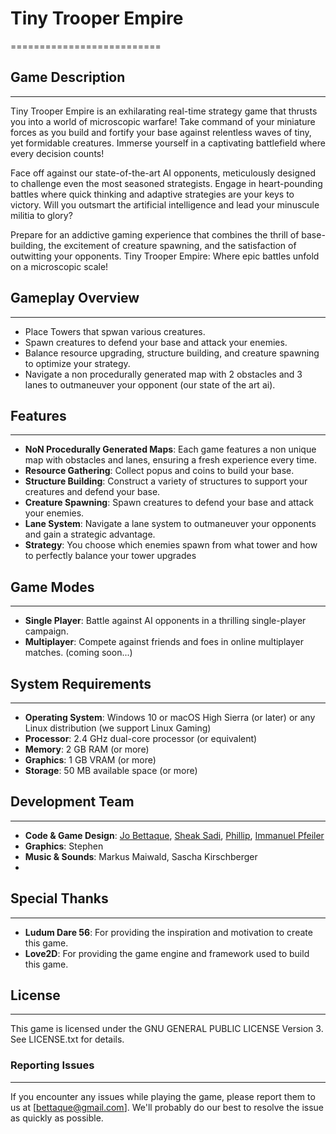 
[//]: # (> A game about building up a base and have lots of tiny creatures battle it out created during the [Ludum Dare 56]&#40;https://ldjam.com/events/ludum-dare/56&#41;. )

[//]: # ()
[//]: # (In ###, you have to carefully balance between building new structures and upgrading them, while also spawning creatures to defend your base. The enemy is doing the same - may the better stategist win!)

# Tiny Trooper Empire
==========================

## Game Description
---------------

Tiny Trooper Empire is an exhilarating real-time strategy game that thrusts you into a world of microscopic warfare! Take command of your miniature forces as you build and fortify your base against relentless waves of tiny, yet formidable creatures. Immerse yourself in a captivating battlefield where every decision counts!

Face off against our state-of-the-art AI opponents, meticulously designed to challenge even the most seasoned strategists. Engage in heart-pounding battles where quick thinking and adaptive strategies are your keys to victory. Will you outsmart the artificial intelligence and lead your minuscule militia to glory?

Prepare for an addictive gaming experience that combines the thrill of base-building, the excitement of creature spawning, and the satisfaction of outwitting your opponents. Tiny Trooper Empire: Where epic battles unfold on a microscopic scale!
## Gameplay Overview
-----------------

* Place Towers that spwan various creatures.
* Spawn creatures to defend your base and attack your enemies.
* Balance resource upgrading, structure building, and creature spawning to optimize your strategy.
* Navigate a non procedurally generated map with 2 obstacles and 3 lanes to outmaneuver your opponent (our state of the art ai).

## Features
--------

* **NoN Procedurally Generated Maps**: Each game features a non unique map with obstacles and lanes, ensuring a fresh experience every time.
* **Resource Gathering**: Collect popus and coins to build your base.
* **Structure Building**: Construct a variety of structures to support your creatures and defend your base.
* **Creature Spawning**: Spawn creatures to defend your base and attack your enemies.
* **Lane System**: Navigate a lane system to outmaneuver your opponents and gain a strategic advantage.
* **Strategy**: You choose which enemies spawn from what tower and how to perfectly balance your tower upgrades

## Game Modes
------------

* **Single Player**: Battle against AI opponents in a thrilling single-player campaign.
* **Multiplayer**: Compete against friends and foes in online multiplayer matches. (coming soon...)

## System Requirements
-------------------

* **Operating System**: Windows 10 or macOS High Sierra (or later) or any Linux distribution (we support Linux Gaming)
* **Processor**: 2.4 GHz dual-core processor (or equivalent)
* **Memory**: 2 GB RAM (or more)
* **Graphics**: 1 GB VRAM (or more)
* **Storage**: 50 MB available space (or more)

## Development Team
-----------------

* **Code & Game Design**: [Jo Bettaque](https://github.com/jbettaque), [Sheak Sadi](https://github.com/sheaksadi), [Phillip](https://github.com/pkottsiepe), [Immanuel Pfeiler](https://github.com/immihtw)
* **Graphics**: Stephen
* **Music & Sounds**: Markus Maiwald, Sascha Kirschberger
* 
## Special Thanks
--------------

* **Ludum Dare 56**: For providing the inspiration and motivation to create this game.
* **Love2D**: For providing the game engine and framework used to build this game.

## License
-------

This game is licensed under the GNU GENERAL PUBLIC LICENSE Version 3. See LICENSE.txt for details.

### Reporting Issues
-----------------

If you encounter any issues while playing the game, please report them to us at [bettaque@gmail.com]. We'll probably do our best to resolve the issue as quickly as possible.